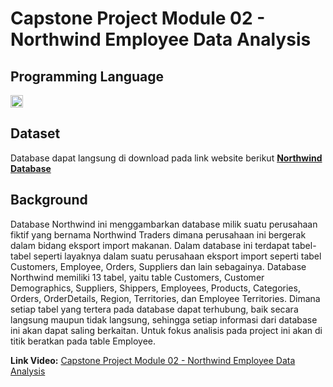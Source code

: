 # Capstone Project Module 02 - Northwind Employee Data Analysis

## Programming Language
<img src="https://upload.wikimedia.org/wikipedia/commons/thumb/c/c3/Python-logo-notext.svg/640px-Python-logo-notext.svg.png" width="20" height="20" />

## Dataset
Database dapat langsung di download pada link website berikut [**Northwind Database**](https://drive.google.com/drive/folders/1fTHrwh_gcLsOFKXHnUzUGEu_APxLoD9i)

## Background
Database Northwind ini menggambarkan database milik suatu perusahaan fiktif yang bernama Northwind Traders dimana perusahaan ini bergerak dalam bidang eksport import makanan. Dalam database ini terdapat tabel-tabel seperti layaknya dalam suatu perusahaan eksport import seperti tabel Customers, Employee, Orders, Suppliers dan lain sebagainya. Database Northwind memiliki 13 tabel, yaitu table Customers, Customer Demographics, Suppliers, Shippers, Employees, Products, Categories, Orders, OrderDetails, Region, Territories, dan Employee Territories. Dimana setiap tabel yang tertera pada database dapat terhubung, baik secara langsung maupun tidak langsung, sehingga setiap informasi dari database ini akan dapat saling berkaitan. Untuk fokus analisis pada project ini akan di titik beratkan pada table Employee.

**Link Video:** [Capstone Project Module 02 - Northwind Employee Data Analysis](https://youtu.be/Jq41rhISAX0)
